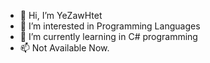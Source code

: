 - 👋 Hi, I’m YeZawHtet
- 👀 I’m interested in Programming Languages
- 🌱 I’m currently learning in C# programming
- 📫 Not Available Now.

<!---
YeZawHtet/YeZawHtet is a ✨ special ✨ repository because its `README.md` (this file) appears on your GitHub profile.
You can click the Preview link to take a look at your changes.
--->
